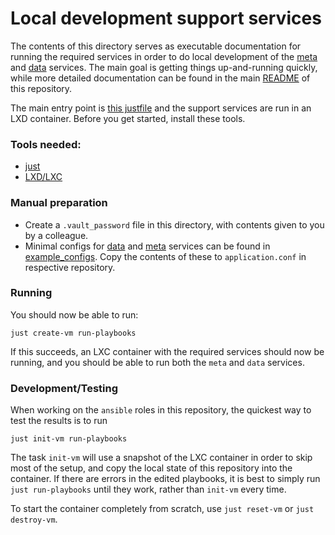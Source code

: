 # Local development support services

The contents of this directory serves as executable documentation for running the required services in order to do local development of the [meta](https://github.com/ICOS-Carbon-Portal/meta) and [data](https://github.com/ICOS-Carbon-Portal/data) services.
The main goal is getting things up-and-running quickly, while more detailed documentation can be found in the main [README](https://github.com/ICOS-Carbon-Portal/infrastructure) of this repository.

The main entry point is [this justfile](./justfile) and the support services are run in an LXD container.
Before you get started, install these tools.

### Tools needed:
- [just](https://github.com/casey/just)
- [LXD/LXC](https://ubuntu.com/server/docs/lxd-containers)

### Manual preparation
- Create a `.vault_password` file in this directory, with contents given to you by a colleague.
- Minimal configs for [data](https://github.com/ICOS-Carbon-Portal/data)  and [meta](https://github.com/ICOS-Carbon-Portal/meta)  services can be found in [example_configs](./example_configs). Copy the contents of these to `application.conf` in respective repository.

### Running
You should now be able to run:
```
just create-vm run-playbooks
```
If this succeeds, an LXC container with the required services should now be running, and you should be able to run both the `meta` and `data` services.

### Development/Testing

When working on the `ansible` roles in this repository, the quickest way to test the results is to run
```
just init-vm run-playbooks
```
The task `init-vm` will use a snapshot of the LXC container in order to skip most of the setup, and copy the local state of this repository into the container.
If there are errors in the edited playbooks, it is best to simply run `just run-playbooks` until they work, rather than `init-vm` every time.

To start the container completely from scratch, use `just reset-vm` or `just destroy-vm`.
